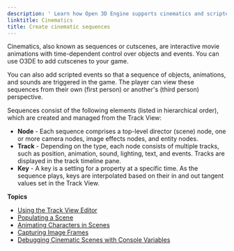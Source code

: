 ```yaml
---
description: ' Learn how Open 3D Engine supports cinematics and scripted event sequences. '
linktitle: Cinematics
title: Create cinematic sequences
---
```


Cinematics, also known as sequences or cutscenes, are interactive movie animations with time-dependent control over objects and events. You can use O3DE to add cutscenes to your game.

You can also add scripted events so that a sequence of objects, animations, and sounds are triggered in the game. The player can view these sequences from their own (first person) or another's (third person) perspective.

Sequences consist of the following elements (listed in hierarchical order), which are created and managed from the Track View:
+ **Node** - Each sequence comprises a top-level director (scene) node, one or more camera nodes, image effects nodes, and entity nodes.
+ **Track** - Depending on the type, each node consists of multiple tracks, such as position, animation, sound, lighting, text, and events. Tracks are displayed in the track timeline pane.
+ **Key** - A key is a setting for a property at a specific time. As the sequence plays, keys are interpolated based on their in and out tangent values set in the Track View.

**Topics**
+ [Using the Track View Editor](/docs/user-guide/visualization/cinematics/track-view/)
+ [Populating a Scene](/docs/user-guide/visualization/cinematics/populating-a-scene/)
+ [Animating Characters in Scenes](/docs/user-guide/visualization/cinematics/animation-intro/)
+ [Capturing Image Frames](/docs/user-guide/visualization/cinematics/image-capture/)
+ [Debugging Cinematic Scenes with Console Variables](/docs/user-guide/visualization/cinematics/debugging/)
